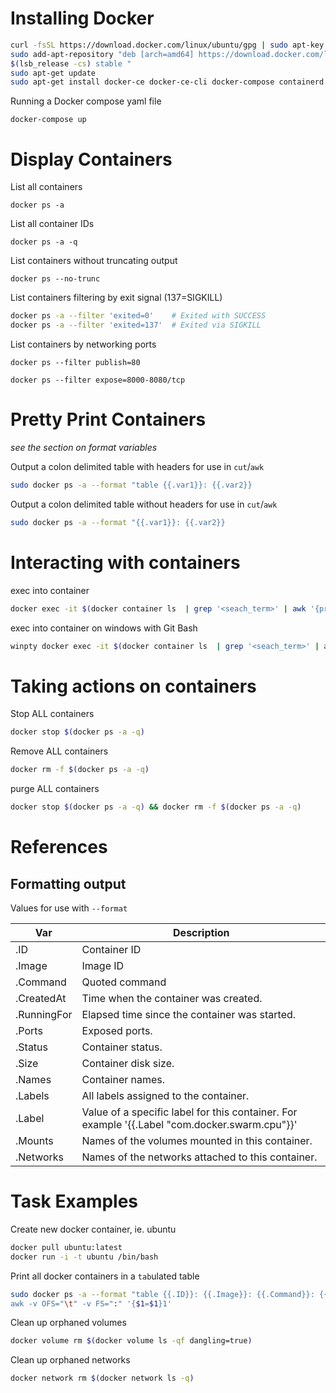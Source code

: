 # Installing Docker
```bash
curl -fsSL https://download.docker.com/linux/ubuntu/gpg | sudo apt-key add -
sudo add-apt-repository "deb [arch=amd64] https://download.docker.com/linux/ubuntu \
$(lsb_release -cs) stable "
sudo apt-get update
sudo apt-get install docker-ce docker-ce-cli docker-compose containerd.io -y
```
Running a Docker compose yaml file
```
docker-compose up
```

# Display Containers

List all containers
```
docker ps -a
```

List all container IDs
```
docker ps -a -q
```

List containers without truncating output
```
docker ps --no-trunc
```

List containers filtering by exit signal (137=SIGKILL)
```bash
docker ps -a --filter 'exited=0'    # Exited with SUCCESS
docker ps -a --filter 'exited=137'  # Exited via SIGKILL
```

List containers by networking ports
```
docker ps --filter publish=80

docker ps --filter expose=8000-8080/tcp
```

# Pretty Print Containers

*see the section on format variables*

Output a colon delimited table with headers for use in `cut`/`awk`
```bash
sudo docker ps -a --format "table {{.var1}}: {{.var2}}
```

Output a colon delimited table without headers for use in `cut`/`awk`
```bash
sudo docker ps -a --format "{{.var1}}: {{.var2}}
```

# Interacting with containers
exec into container
```bash
docker exec -it $(docker container ls  | grep '<seach_term>' | awk '{print $1}') bash
```
exec into container on windows with Git Bash
```bash
winpty docker exec -it $(docker container ls  | grep '<seach_term>' | awk '{print $1}') bash
```

# Taking actions on containers
Stop ALL containers
```bash
docker stop $(docker ps -a -q)
```

Remove ALL containers
```bash
docker rm -f $(docker ps -a -q)
```

purge ALL containers
```bash
docker stop $(docker ps -a -q) && docker rm -f $(docker ps -a -q)
```

# References

## Formatting output
Values for use with `--format`

| Var | Description |
| -- | -- |
| .ID | Container ID |
| .Image | Image ID |
| .Command | Quoted command |
| .CreatedAt | Time when the container was created. |
| .RunningFor | Elapsed time since the container was started. |
| .Ports | Exposed ports. |
| .Status | Container status. |
| .Size | Container disk size. |
| .Names | Container names. |
| .Labels | All labels assigned to the container. |
| .Label | Value of a specific label for this container. For example '{{.Label "com.docker.swarm.cpu"}}' |
| .Mounts | Names of the volumes mounted in this container. |
| .Networks | Names of the networks attached to this container. |

# Task Examples

Create new docker container, ie. ubuntu
```bash
docker pull ubuntu:latest
docker run -i -t ubuntu /bin/bash
```

Print all docker containers in a `tab`ulated table
```bash
sudo docker ps -a --format "table {{.ID}}: {{.Image}}: {{.Command}}: {{.Status}}: {{.Ports}}: {{.Names}} | \
awk -v OFS="\t" -v FS=":" '{$1=$1}1'
```

Clean up orphaned volumes
```bash
docker volume rm $(docker volume ls -qf dangling=true)
```

Clean up orphaned networks
```bash
docker network rm $(docker network ls -q)
```
